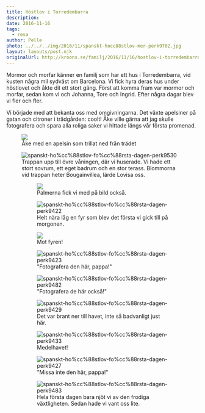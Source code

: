 ```yaml
---
title: Höstlov i Torredembarra
description: 
date: 2016-11-16
tags:
  - resa
author: Pelle
photo: ../../../img/2016/11/spanskt-hocc88stlov-mer-perk9702.jpg
layout: layouts/post.njk
originalUrl: http://kroons.se/familj/2016/11/16/hostlov-i-torredembarra/
---
```

Mormor och morfar känner en familj som har ett hus i Torredembarra, vid kusten några mil sydväst om Barcelona. Vi fick hyra deras hus under höstlovet och åkte dit ett stort gäng. Först att komma fram var mormor och morfar, sedan kom vi och Johanna, Tore och Ingrid. Efter några dagar blev vi fler och fler.

Vi började med att bekanta oss med omgivningarna. Det växte apelsiner på gatan och citroner i trädgården: coolt! Åke ville gärna att jag skulle fotografera och spara alla roliga saker vi hittade längs vår första promenad.

<figure>
  <img class="wp-image-68 size-full" src="../../../img/2016/11/spanskt-hocc88stlov-focc88rsta-dagen-perk9552.jpg">
  <figcaption>Åke med en apelsin som trillat ned från trädet</figcaption>
</figure>

<figure>
	<img class="wp-image-69 size-full" src="../../../img/2016/11/spanskt-hocc88stlov-focc88rsta-dagen-perk9530.jpg" alt="spanskt-ho%cc%88stlov-fo%cc%88rsta-dagen-perk9530">
<figcaption>Trappan upp till övre våningen, där vi huserade. Vi hade ett stort sovrum, ett eget badrum och en stor terass. Blommorna vid trappan heter Bougainvillea, lärde Lovisa oss.</figcaption>

<figure>
  <img class="wp-image-70 size-full" src="../../../img/2016/11/spanskt-hocc88stlov-mer-perk9702.jpg">
  <figcaption>Palmerna fick vi med på bild också.</figcaption>
</figure>

<figure>
  <img class="wp-image-66 size-full" src="../../../img/2016/11/spanskt-hocc88stlov-focc88rsta-dagen-perk9422.jpg" alt="spanskt-ho%cc%88stlov-fo%cc%88rsta-dagen-perk9422">
  <figcaption>Helt nära låg en fyr som blev det första vi gick till på morgonen.</figcaption>
</figure>

<figure>
  <img class="wp-image-65 size-full" src="../../../img/2016/11/spanskt-hocc88stlov-focc88rsta-dagen-perk9424.jpg">
  <figcaption>Mot fyren!</figcaption>
</figure>

<figure>
  <img class="wp-image-67 size-full" src="../../../img/2016/11/spanskt-hocc88stlov-focc88rsta-dagen-perk9423.jpg" alt="spanskt-ho%cc%88stlov-fo%cc%88rsta-dagen-perk9423">
  <figcaption>"Fotografera den här, pappa!"</figcaption>
</figure>

<figure>
  <img class="wp-image-60 size-full" src="../../../img/2016/11/spanskt-hocc88stlov-focc88rsta-dagen-perk9482.jpg" alt="spanskt-ho%cc%88stlov-fo%cc%88rsta-dagen-perk9482">
  <figcaption>"Fotografera de här också!"</figcaption>
</figure>

<figure>
  <img class="wp-image-64 size-full" src="../../../img/2016/11/spanskt-hocc88stlov-focc88rsta-dagen-perk9429.jpg" alt="spanskt-ho%cc%88stlov-fo%cc%88rsta-dagen-perk9429">
  <figcaption>Det var brant ner till havet, inte så badvanligt just här.</figcaption>
</figure>

<figure>
  <img class="wp-image-62 size-full" src="../../../img/2016/11/spanskt-hocc88stlov-focc88rsta-dagen-perk9433.jpg" alt="spanskt-ho%cc%88stlov-fo%cc%88rsta-dagen-perk9433">
  <figcaption>Medelhavet!</figcaption>
</figure>

<figure>
  <img class="wp-image-63 size-full" src="../../../img/2016/11/spanskt-hocc88stlov-focc88rsta-dagen-perk9427.jpg" alt="spanskt-ho%cc%88stlov-fo%cc%88rsta-dagen-perk9427">
  <figcaption>"Missa inte den här, pappa!"</figcaption>
</figure>

<figure>
  <img class="wp-image-61 size-full" src="../../../img/2016/11/spanskt-hocc88stlov-focc88rsta-dagen-perk9483.jpg" alt="spanskt-ho%cc%88stlov-fo%cc%88rsta-dagen-perk9483"><figcaption>Hela första dagen bara njöt vi av den frodiga växtligheten. Sedan hade vi vant oss lite.
  </figcaption>
</figure>

